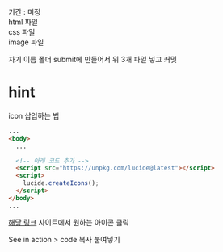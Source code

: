 기간 : 미정
<br/>
html 파일
<br/>
css 파일
<br/>
image 파일
<br/>

자기 이름 폴더 submit에 만들어서 위 3개 파일 넣고 커밋

# hint

icon 삽입하는 법

```html
...
<body>
  ...

  <!-- 아래 코드 추가 -->
  <script src="https://unpkg.com/lucide@latest"></script>
  <script>
    lucide.createIcons();
  </script>
</body>
...
```

[해당 링크](https://lucide.dev/icons/) 사이트에서 원하는 아이콘 클릭

See in action > code 복사 붙여넣기
